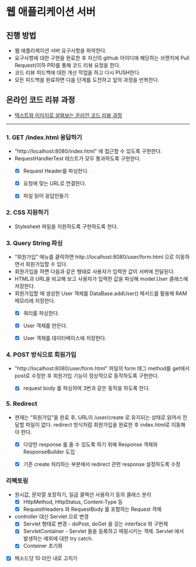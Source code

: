 # 웹 애플리케이션 서버
## 진행 방법
- 웹 애플리케이션 서버 요구사항을 파악한다.
- 요구사항에 대한 구현을 완료한 후 자신의 github 아이디에 해당하는 브랜치에 Pull Request(이하 PR)를 통해 코드 리뷰 요청을 한다.
- 코드 리뷰 피드백에 대한 개선 작업을 하고 다시 PUSH한다.
- 모든 피드백을 완료하면 다음 단계를 도전하고 앞의 과정을 반복한다.

## 온라인 코드 리뷰 과정
- [텍스트와 이미지로 살펴보는 온라인 코드 리뷰 과정](https://github.com/next-step/nextstep-docs/tree/master/codereview)

---

### 1. GET /index.html 응답하기
- "http://localhost:8080/index.html" 에 접근할 수 있도록 구현한다.
- RequestHandlerTest 테스트가 모두 통과하도록 구현한다.
  - [x] Request Header를 파싱한다.
  - [x] 요청에 맞는 URL로 연결한다.
  - [x] 파일 읽어 응답만들기


### 2. CSS 지원하기
- Stylesheet 파일을 지원하도록 구현하도록 한다.


### 3. Query String 파싱
- “회원가입” 메뉴를 클릭하면 http://localhost:8080/user/form.html 으로 이동하면서 회원가입할 수 있다.
- 회원가입을 하면 다음과 같은 형태로 사용자가 입력한 값이 서버에 전달된다.
- HTML과 URL을 비교해 보고 사용자가 입력한 값을 파싱해 model.User 클래스에 저장한다.
- 회원가입할 때 생성한 User 객체를 DataBase.addUser() 메서드를 활용해 RAM 메모리에 저장한다.
  - [x] 쿼리를 파싱한다.
  - [x] User 객체를 만든다.
  - [x] User 객체를 데이터베이스에 저장한다.


### 4. POST 방식으로 회원가입
- "http://localhost:8080/user/form.html" 파일의 form 태그 method를 get에서 post로 수정한 후 회원가입 기능이 정상적으로 동작하도록 구현한다.
  - [x] request body 를 파싱하여 3번과 같은 동작을 하도록 한다.


### 5. Redirect
- 현재는 “회원가입”을 완료 후, URL이 /user/create 로 유지되는 상태로 읽어서 전달할 파일이 없다. redirect 방식처럼 회원가입을 완료한 후 index.html로 이동해야 한다.
  - [x] 다양한 response 를 줄 수 있도록 하기 위해 Response 객체와 ResponseBuilder 도입
  - [x] 기존 create 처리하는 부분에서 redirect 관련 response 설정하도록 수정


### 리팩토링
- 원시값, 문자열 포장하기, 일급 콜렉션 사용하기 등의 클래스 분리
  - [x] HttpMethod, HttpStatus, Content-Type 등
  - [x] RequestHeaders 와 RequestBody 를 포함하는 Request 객체
- controller 대신 Servlet 으로 변경
  - [x] Servlet 형태로 변경 - doPost, doGet 을 갖는 interface 와 구현체
  - [x] ServletContainer - Servlet 들을 등록하고 매핑시키는 객체. Servlet 에서 발생하는 예외에 대한 try catch.
  - [x] Container 초기화
- [x] 메소드당 10 라인 내로 고치기
